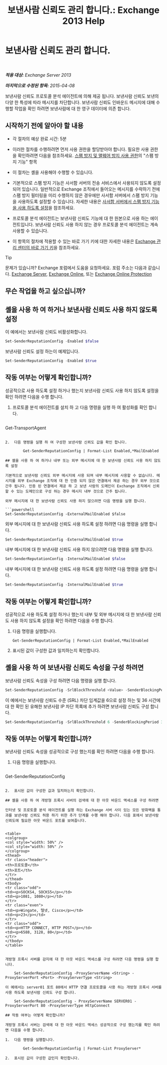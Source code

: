 ﻿---
title: '보낸사람 신뢰도 관리 합니다.: Exchange 2013 Help'
TOCTitle: 보낸사람 신뢰도 관리 합니다.
ms:assetid: f2716bd9-e3ac-46d9-9264-4e3dabfa0f38
ms:mtpsurl: https://technet.microsoft.com/ko-kr/library/Bb125186(v=EXCHG.150)
ms:contentKeyID: 50484521
ms.date: 05/22/2018
mtps_version: v=EXCHG.150
ms.translationtype: MT
---

# 보낸사람 신뢰도 관리 합니다.

 

_**적용 대상:** Exchange Server 2013_

_**마지막으로 수정된 항목:** 2015-04-08_

보낸사람 신뢰도 프로토콜 분석 에이전트에 의해 제공 됩니다. 보낸사람 신뢰도 보낸의 다양 한 특성에 따라 메시지를 차단합니다. 보낸사람 신뢰도 인바운드 메시지에 대해 수행할 작업을 확인 하려면 보낸사람에 대 한 영구 데이터에 의존 합니다.

## 시작하기 전에 알아야 할 내용

  - 각 절차의 예상 완료 시간: 5분

  - 이러한 절차를 수행하려면 먼저 사용 권한을 할당받아야 합니다. 필요한 사용 권한을 확인하려면 다음을 참조하세요. [스팸 방지 및 맬웨어 방지 사용 권한](anti-spam-and-anti-malware-permissions-exchange-2013-help.md)의 "스팸 방지 기능" 항목

  - 이 절차는 셸을 사용해야 수행할 수 있습니다.

  - 기본적으로 스팸 방지 기능은 사서함 서버의 전송 서비스에서 사용되지 않도록 설정되어 있습니다. 일반적으로 Exchange 조직에서 들어오는 메시지를 수락하기 전에 스팸 방지 필터링을 미리 수행하지 않은 경우에만 사서함 서버에서 스팸 방지 기능을 사용하도록 설정할 수 있습니다. 자세한 내용은 [사서함 서버에서 스팸 방지 기능을 사용 하도록 설정](enable-anti-spam-functionality-on-mailbox-servers-exchange-2013-help.md)을 참조하세요.

  - 프로토콜 분석 에이전트는 보낸사람 신뢰도 기능에 대 한 원본으로 사용 하는 에이전트입니다. 보낸사람 신뢰도 사용 하지 않는 경우 프로토콜 분석 에이전트는 계속 사용할 수 있습니다.

  - 이 항목의 절차에 적용할 수 있는 바로 가기 키에 대한 자세한 내용은 [Exchange 관리 센터의 바로 가기 키](keyboard-shortcuts-in-the-exchange-admin-center-exchange-online-protection-help.md)을 참조하세요.


> [!TIP]
> 문제가 있습니까? Exchange 포럼에서 도움을 요청하세요. 포럼 주소는 다음과 같습니다. <A href="https://go.microsoft.com/fwlink/p/?linkid=60612">Exchange Server</A>, <A href="https://go.microsoft.com/fwlink/p/?linkid=267542">Exchange Online</A>, 또는 <A href="https://go.microsoft.com/fwlink/p/?linkid=285351">Exchange Online Protection</A>



## 무슨 작업을 하고 싶으십니까?

## 셸을 사용 하 여 하거나 보낸사람 신뢰도 사용 하지 않도록 설정

이 예에서는 보낸사람 신뢰도 비활성화합니다.

```powershell
Set-SenderReputationConfig -Enabled $false
```

보낸사람 신뢰도 설정 하는이 예제입니다.

```powershell
Set-SenderReputationConfig -Enabled $true
```

## 작동 여부는 어떻게 확인합니까?

성공적으로 사용 하도록 설정 하거나 했는지 보낸사람 신뢰도 사용 하지 않도록 설정을 확인 하려면 다음을 수행 합니다.

1.  프로토콜 분석 에이전트를 설치 하 고 다음 명령을 실행 하 여 활성화를 확인 합니다.
    
    ```powershell
Get-TransportAgent
```

2.  다음 명령을 실행 하 여 구성한 보낸사람 신뢰도 값을 확인 합니다.
    
        Get-SenderReputationConfig | Format-List Enabled,*MailEnabled

## 셸을 사용 하 여 하거나 내부 또는 외부 메시지에 대 한 보낸사람 신뢰도 사용 하지 않도록 설정

기본적으로 보낸사람 신뢰도 외부 메시지에 사용 되며 내부 메시지에 사용할 수 없습니다. 메시지를 외부 Exchange 조직에 대 한 인증 되지 않은 연결에서 제공 하는 경우 외부 것으로 간주 됩니다. 인증 된 연결에서 제공 하 고 보낸 사람의 도메인이 Exchange 조직에서 신뢰할 수 있는 도메인으로 구성 하는 경우 메시지 내부 것으로 간주 됩니다.

외부 메시지에 대 한 보낸사람 신뢰도 사용 하지 않으려면 다음 명령을 실행 합니다.

```powershell
Set-SenderReputationConfig -ExternalMailEnabled $false
```

외부 메시지에 대 한 보낸사람 신뢰도 사용 하도록 설정 하려면 다음 명령을 실행 합니다.

```powershell
Set-SenderReputationConfig -ExternalMailEnabled $true
```

내부 메시지에 대 한 보낸사람 신뢰도 사용 하지 않으려면 다음 명령을 실행 합니다.

```powershell
Set-SenderReputationConfig -InternalMailEnabled $false
```

내부 메시지에 대 한 보낸사람 신뢰도 사용 하도록 설정 하려면 다음 명령을 실행 합니다.

```powershell
Set-SenderReputationConfig -InternalMailEnabled $true
```

## 작동 여부는 어떻게 확인합니까?

성공적으로 사용 하도록 설정 하거나 했는지 내부 및 외부 메시지에 대 한 보낸사람 신뢰도 사용 하지 않도록 설정을 확인 하려면 다음을 수행 합니다.

1.  다음 명령을 실행합니다.
    
        Get-SenderReputationConfig | Format-List Enabled,*MailEnabled

2.  표시된 값이 구성한 값과 일치하는지 확인합니다.

## 셸을 사용 하 여 보낸사람 신뢰도 속성을 구성 하려면

보낸사람 신뢰도 속성을 구성 하려면 다음 명령을 실행 합니다.

```powershell
Set-SenderReputationConfig -SrlBlockThreshold <Value> -SenderBlockingPeriod <Hours>
```

이 예에서는 보낸사람 신뢰도 수준 (SRL) 차단 임계값을 6으로 설정 하는 및 36 시간에 대 한 확인 된 유해한 보낸사람 IP 차단 목록에 추가 하려면 보낸사람 신뢰도 구성 합니다.

```powershell
Set-SenderReputationConfig -SrlBlockThreshold 6 -SenderBlockingPeriod 36
```

## 작동 여부는 어떻게 확인합니까?

보낸사람 신뢰도 속성을 성공적으로 구성 했는지를 확인 하려면 다음을 수행 합니다.

1.  다음 명령을 실행합니다.
    
    ```powershell
Get-SenderReputationConfig
```

2.  표시된 값이 구성한 값과 일치하는지 확인합니다.

## 셸을 사용 하 여 개방형 프록시 서버의 검색에 대 한 아웃 바운드 액세스를 구성 하려면

인터넷 및 프로토콜 분석 에이전트를 실행 하는 Exchange 서버 사이 있는 모든 방화벽을 통과를 보낸사람 신뢰도 허용 하기 위한 추가 단계를 수행 해야 합니다. 다음 표에서 보낸사람 신뢰도에 필요한 아웃 바운드 포트를 보여줍니다.


<table>
<colgroup>
<col style="width: 50%" />
<col style="width: 50%" />
</colgroup>
<thead>
<tr class="header">
<th>프로토콜</th>
<th>포트</th>
</tr>
</thead>
<tbody>
<tr class="odd">
<td><p>SOCKS4, SOCKS5</p></td>
<td><p>1081, 1080</p></td>
</tr>
<tr class="even">
<td><p>Wingate, 텔넷, Cisco</p></td>
<td><p>23</p></td>
</tr>
<tr class="odd">
<td><p>HTTP CONNECT, HTTP POST</p></td>
<td><p>6588, 3128, 80</p></td>
</tr>
</tbody>
</table>


개방형 프록시 서버를 감지에 대 한 아웃 바운드 액세스를 구성 하려면 다음 명령을 실행 합니다.

    Set-SenderReputationConfig -ProxyServerName <String> -ProxyServerPort <Port> -ProxyServerType <String>

이 예에서는 server01 포트 80에서 HTTP 연결 프로토콜을 사용 하는 개방형 프록시 서버를 사용 하도록 보낸사람 신뢰도 구성 합니다.

    Set-SenderReputationConfig - ProxyServerName SERVER01 -ProxyServerPort 80 -ProxyServerType HttpConnect

## 작동 여부는 어떻게 확인합니까?

개방형 프록시 서버는 검색에 대 한 아웃 바운드 액세스 성공적으로 구성 했는지를 확인 하려면 다음을 수행 합니다.

1.  다음 명령을 실행합니다.
    
        Get-SenderReputationConfig | Format-List ProxyServer*

2.  표시된 값이 구성한 값인지 확인합니다.

